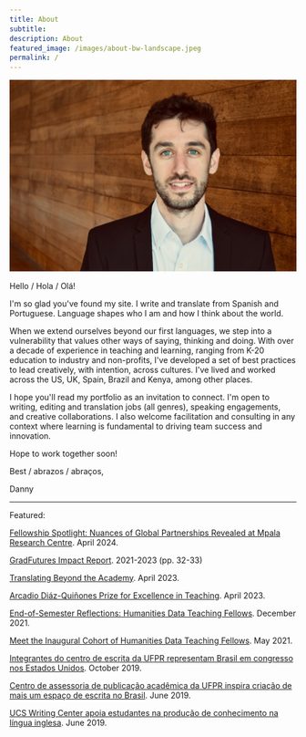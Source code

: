 ```yaml
---
title: About 
subtitle: 
description: About
featured_image: /images/about-bw-landscape.jpeg
permalink: /
---
```



![](/images/Persia.jpeg) 

Hello / Hola / Olá! 

I'm so glad you've found my site. I write and translate from Spanish and Portuguese. Language shapes who I am and how I think about the world.  

When we extend ourselves beyond our first languages, we step into a vulnerability that values other ways of saying, thinking and doing. With over a decade of experience in teaching and learning, ranging from K-20 education to industry and non-profits, I've developed a set of best practices to lead creatively, with intention, across cultures. I've lived and worked across the US, UK, Spain, Brazil and Kenya, among other places.

I hope you'll read my portfolio as an invitation to connect. I'm open to writing, editing and translation jobs (all genres), speaking engagements, and creative collaborations. I also welcome facilitation and consulting in any context where learning is fundamental to driving team success and innovation.

Hope to work together soon! 

Best / abrazos / abraços, 

Danny 

---

Featured:

[Fellowship Spotlight: Nuances of Global Partnerships Revealed at Mpala Research Centre](https://gradfutures.princeton.edu/news/2023/fellowship-spotlight-nuances-global-partnerships-revealed-mpala-research-centre). April 2024. 

[GradFutures Impact Report](https://gradfutures.princeton.edu/sites/g/files/toruqf721/files/documents/GradFUTURES_Impact_Report_2023_BBPversion-proof7_FINAL.pdf). 2021-2023 (pp. 32-33) 

[Translating Beyond the Academy](https://ptic.princeton.edu/news-announcements/translating-beyond-academy). April 2023. 

[Arcadio Diáz-Quiñones Prize for Excellence in Teaching](https://spo.princeton.edu/news/grad-students-you-jin-kim-and-daniel-persia-are-recognized-excellence-teaching). April 2023. 

[End-of-Semester Reflections: Humanities Data Teaching Fellows](https://cdh.princeton.edu/blog/2021/12/26/end-of-semester-humanities-data-teaching-fellows/). December 2021. 

[Meet the Inaugural Cohort of Humanities Data Teaching Fellows](https://cdh.princeton.edu/blog/2021/05/03/meet-the-inaugural-cohort-of-humanities-data-teaching-fellows/). May 2021. 

[Integrantes do centro de escrita da UFPR representam Brasil em congresso nos Estados Unidos](https://ufpr.br/integrantes-do-centro-de-escrita-da-ufpr-representam-brasil-em-congresso-nos-estados-unidos/). October 2019. 

[Centro de assessoria de publicação acadêmica da UFPR inspira criação de mais um espaço de escrita no Brasil](https://ufpr.br/centro-de-assessoria-de-publicacao-academica-da-ufpr-inspira-criacao-de-mais-um-espaco-de-escrita-no-brasil/). June 2019. 

[UCS Writing Center apoia estudantes na produção de conhecimento na língua inglesa](https://www.ucs.br/site/noticias/ucs-writing-center-apoia-estudantes-na-producao-de-conhecimento-na-lingua-inglesa/). June 2019. 







